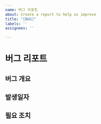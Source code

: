 ```yaml
---
name: 버그 리포트
about: Create a report to help us improve
title: "[BUG]"
labels: ''
assignees: ''

---
```


# 버그 리포트

## 버그 개요

## 발생일자

## 필요 조치
